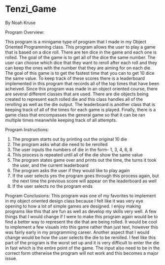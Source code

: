 # Tenzi_Game
By Noah Kruse

Program Overview:

This program is a minigame type of program that I made in my Object Oriented Programming class. This program allows the user to play a game that is based on a dice roll. There are ten dice in the game and each one is rolled. The goal of the game is to get all of the dice the same number. The user can choose which dice that they want to reroll after each roll and they can keep the ones with the number that they are aiming for on each die. The goal of this game is to get the fastest time that you can to get 10 dice the same value. To keep track of these scores there is a leaderboard implemented in this program that records all of the top times that have been acheived. Since this program was made in an object oriented course, there are several different classes that are used. There are die objects being created to represent each rolled die and this class handles all of the rerolling as well as the die output. The leaderboard is another class that is keeping track of all of the times for each game is played. Finally, there is a game class that encompasses the general game so that it can be ran multiple times meanwhile keeping track of all attempts. 

Program Instructions:

1. The program starts out by printing out the original 10 die
2. The program asks what die need to be rerolled
3. The user inputs the numbers of die in the form- 1, 3, 4, 6, 8
4. This process is repeated until all of the die show the same value
5. The program states game over and prints out the time, the turns it took the user, and the current leaderboard
6. The program asks the user if they would like to play again
7. If the user selects yes the program goes through this process again, but the next time the previous score will appear on the leaderboard as well
8. If the user selects no the program ends

Program Conclusions:
This program was one of my favorites to implement in my object oriented design class because I felt like it was very eye opening to how a lot of simple games are designed. I enjoy making programs like this that are fun as well as develop my skills very well. A few things that I would change if I were to make this program again would be to find a better way to represent the die that are being rolled. It would be cool to implement a few visuals into this game rather than just text, however this was fairly early in my programming career. Another aspect that I would change would be how the user selects the die to be rerolled. I feel like this part of the program is the worst set up and it is very difficult to enter the die in fast which is the entire point of the game. The input also need to be in the correct form otherwise the program will not work and this becomes a major issue.

